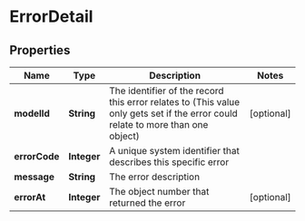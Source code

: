 

# ErrorDetail


## Properties

Name | Type | Description | Notes
------------ | ------------- | ------------- | -------------
**modelId** | **String** | The identifier of the record this error relates to (This value only gets set if the error could relate to more than one object) |  [optional]
**errorCode** | **Integer** | A unique system identifier that describes this specific error | 
**message** | **String** | The error description | 
**errorAt** | **Integer** | The object number that returned the error |  [optional]



